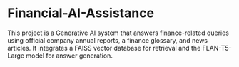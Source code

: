 # Financial-AI-Assistance
This project is a Generative AI system that answers finance-related queries using official company annual reports, a finance glossary, and news articles. It integrates a FAISS vector database for retrieval and the FLAN-T5-Large model for answer generation.
